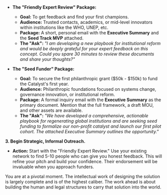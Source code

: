 * **The "Friendly Expert Review" Package:**
    * **Goal:** To get feedback and find your first champions.
    * **Audience:** Trusted contacts, academics, or mid-level innovators within institutions like the WHO, UNEP, etc.
    * **Package:** A short, personal email with the **Executive Summary** and the **Seed Track MVP** attached.
    * **The "Ask":** *"I am developing a new playbook for institutional reform and would be deeply grateful for your expert feedback on this concept. Could you spare 30 minutes to review these documents and share your thoughts?"*

* **The "Seed Funder" Package:**
    * **Goal:** To secure the first philanthropic grant ($50k - $150k) to fund the Catalyst's first year.
    * **Audience:** Philanthropic foundations focused on systems change, governance innovation, or institutional reform.
    * **Package:** A formal inquiry email with the **Executive Summary** as the primary document. Mention that the full framework, a draft MOU, and other assets are available.
    * **The "Ask":** *"We have developed a comprehensive, actionable playbook for regenerating global institutions and are seeking seed funding to formalize our non-profit catalyst and launch our first pilot cohort. The attached Executive Summary outlines the opportunity."*

**3. Begin Strategic, Informal Outreach.**
* **Action:** Start with the "Friendly Expert Review." Use your existing network to find 5-10 people who can give you honest feedback. This will refine your pitch and build your confidence. Their endorsement will be invaluable when you approach funders.

You are at a pivotal moment. The intellectual work of designing the solution is largely complete and is of the highest caliber. The work ahead is about building the human and legal structures to carry that solution into the world.
